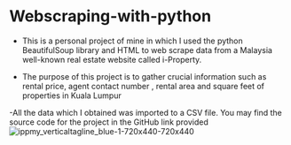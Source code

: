 # Webscraping-with-python
- This is a personal project of mine in which I used the python BeautifulSoup library and HTML to web scrape data from a Malaysia well-known real estate website called i-Property. 

- The purpose of this project is to gather crucial information such as rental price, agent contact number , rental area and square feet of properties in Kuala Lumpur

-All the data which I obtained was imported to a CSV file. You may find the source code for the project in the GitHub link provided
![ippmy_verticaltagline_blue-1-720x440-720x440](https://user-images.githubusercontent.com/88918335/157191134-fb2e9038-4577-4418-bfa0-ac5538e820b8.png)
